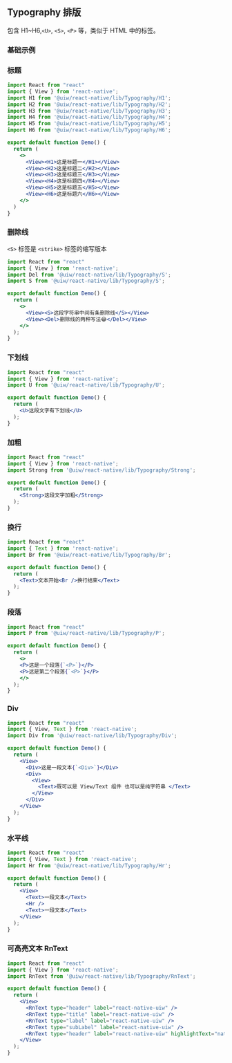 Typography 排版
---

包含 H1~H6,`<U>`, `<S>`, `<P>` 等，类似于 HTML 中的标签。

### 基础示例

### 标题

```jsx mdx:preview&background=#bebebe29
import React from "react"
import { View } from 'react-native';
import H1 from '@uiw/react-native/lib/Typography/H1';
import H2 from '@uiw/react-native/lib/Typography/H2';
import H3 from '@uiw/react-native/lib/Typography/H3';
import H4 from '@uiw/react-native/lib/Typography/H4';
import H5 from '@uiw/react-native/lib/Typography/H5';
import H6 from '@uiw/react-native/lib/Typography/H6';

export default function Demo() {
  return (
    <>
      <View><H1>这是标题一</H1></View>
      <View><H2>这是标题二</H2></View>
      <View><H3>这是标题三</H3></View>
      <View><H4>这是标题四</H4></View>
      <View><H5>这是标题五</H5></View>
      <View><H6>这是标题六</H6></View>
    </>
  )
}
```

### 删除线

`<S>` 标签是 `<strike>` 标签的缩写版本

```jsx mdx:preview&background=#bebebe29
import React from "react"
import { View } from 'react-native';
import Del from '@uiw/react-native/lib/Typography/S';
import S from '@uiw/react-native/lib/Typography/S';

export default function Demo() {
  return (
    <>
      <View><S>这段字符串中间有条删除线</S></View>
      <View><Del>删除线的两种写法😂</Del></View>
    </>
  );
}
```

### 下划线

```jsx mdx:preview&background=#bebebe29
import React from "react"
import { View } from 'react-native';
import U from '@uiw/react-native/lib/Typography/U';

export default function Demo() {
  return (
    <U>这段文字有下划线</U>
  );
}
```

### 加粗

```jsx mdx:preview&background=#bebebe29
import React from "react"
import { View } from 'react-native';
import Strong from '@uiw/react-native/lib/Typography/Strong';

export default function Demo() {
  return (
    <Strong>这段文字加粗</Strong>
  );
}
```

### 换行

```jsx mdx:preview&background=#bebebe29
import React from "react"
import { Text } from 'react-native';
import Br from '@uiw/react-native/lib/Typography/Br';

export default function Demo() {
  return (
    <Text>文本开始<Br />换行结束</Text>
  );
}
```

### 段落

```jsx mdx:preview&background=#bebebe29
import React from "react"
import P from '@uiw/react-native/lib/Typography/P';

export default function Demo() {
  return (
    <>
    <P>这是一个段落{`<P>`}</P>
    <P>这是第二个段落{`<P>`}</P>
    </>
  );
}
```

### Div

```jsx mdx:preview&background=#bebebe29
import React from "react"
import { View, Text } from 'react-native';
import Div from '@uiw/react-native/lib/Typography/Div';

export default function Demo() {
  return (
    <View>
      <Div>这是一段文本{`<Div>`}</Div>
      <Div>
        <View>
          <Text>既可以是 View/Text 组件 也可以是纯字符串 </Text>
        </View>
      </Div>
    </View>
  );
}
```

### 水平线

```jsx mdx:preview&background=#bebebe29
import React from "react"
import { View, Text } from 'react-native';
import Hr from '@uiw/react-native/lib/Typography/Hr';

export default function Demo() {
  return (
    <View>
      <Text>一段文本</Text>
      <Hr />
      <Text>一段文本</Text>
    </View>
  );
}
```

### 可高亮文本 RnText

```jsx mdx:preview&background=#bebebe29
import React from "react"
import { View } from 'react-native';
import RnText from '@uiw/react-native/lib/Typography/RnText';

export default function Demo() {
  return (
    <View>
      <RnText type="header" label="react-native-uiw" />
      <RnText type="title" label="react-native-uiw" />
      <RnText type="label" label="react-native-uiw" />
      <RnText type="subLabel" label="react-native-uiw" />
      <RnText type="header" label="react-native-uiw" highlightText="native" highlightTextStyle={{ fontSize: 24, color: "red" }} />
    </View>
  );
}
```
